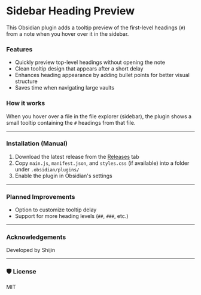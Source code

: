 # Sidebar Heading Preview

This Obsidian plugin adds a tooltip preview of the first-level headings (`#`) from a note when you hover over it in the sidebar.

### Features

- Quickly preview top-level headings without opening the note
- Clean tooltip design that appears after a short delay
- Enhances heading appearance by adding bullet points for better visual structure 
- Saves time when navigating large vaults

### How it works

When you hover over a file in the file explorer (sidebar), the plugin shows a small tooltip containing the `#` headings from that file.

---

### Installation (Manual)

1. Download the latest release from the [Releases](https://github.com/RyzenTinker/sidebar-heading-preview/releases) tab
2. Copy `main.js`, `manifest.json`, and `styles.css` (if available) into a folder under `.obsidian/plugins/`
3. Enable the plugin in Obsidian's settings

---

### Planned Improvements

- Option to customize tooltip delay
- Support for more heading levels (`##`, `###`, etc.)

---

### Acknowledgements

Developed by Shijin

---

### 🛡 License

MIT

